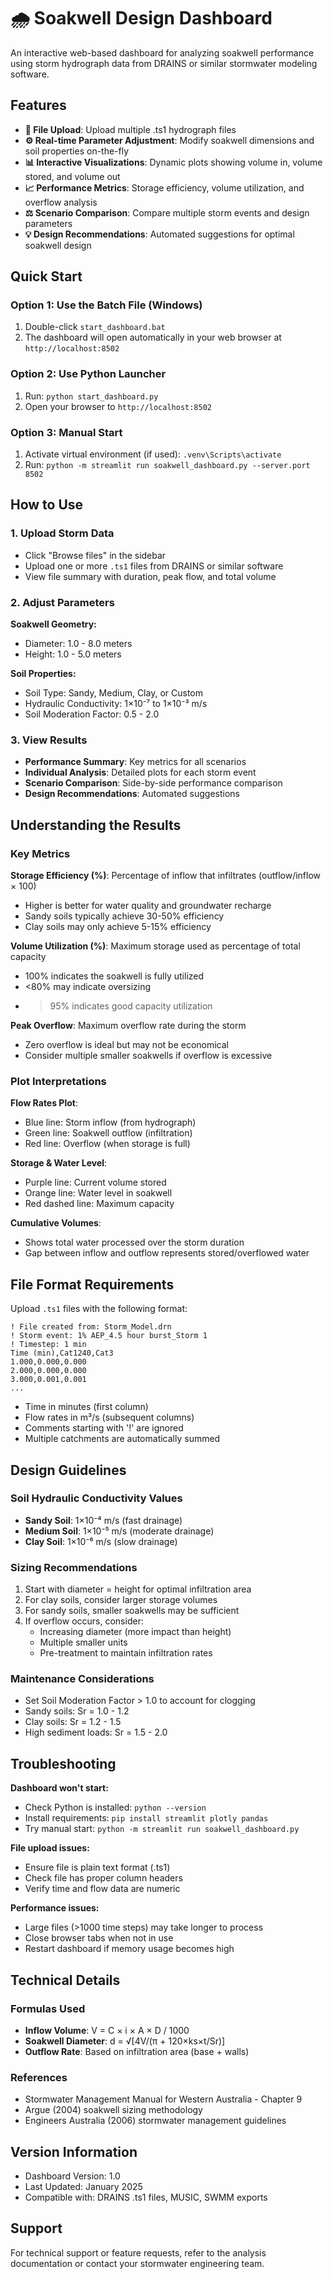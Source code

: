 # 🌧️ Soakwell Design Dashboard

An interactive web-based dashboard for analyzing soakwell performance using storm hydrograph data from DRAINS or similar stormwater modeling software.

## Features

- **📁 File Upload**: Upload multiple .ts1 hydrograph files
- **⚙️ Real-time Parameter Adjustment**: Modify soakwell dimensions and soil properties on-the-fly
- **📊 Interactive Visualizations**: Dynamic plots showing volume in, volume stored, and volume out
- **📈 Performance Metrics**: Storage efficiency, volume utilization, and overflow analysis
- **⚖️ Scenario Comparison**: Compare multiple storm events and design parameters
- **💡 Design Recommendations**: Automated suggestions for optimal soakwell design

## Quick Start

### Option 1: Use the Batch File (Windows)
1. Double-click `start_dashboard.bat`
2. The dashboard will open automatically in your web browser at `http://localhost:8502`

### Option 2: Use Python Launcher
1. Run: `python start_dashboard.py`
2. Open your browser to `http://localhost:8502`

### Option 3: Manual Start
1. Activate virtual environment (if used): `.venv\Scripts\activate`
2. Run: `python -m streamlit run soakwell_dashboard.py --server.port 8502`

## How to Use

### 1. Upload Storm Data
- Click "Browse files" in the sidebar
- Upload one or more `.ts1` files from DRAINS or similar software
- View file summary with duration, peak flow, and total volume

### 2. Adjust Parameters
**Soakwell Geometry:**
- Diameter: 1.0 - 8.0 meters
- Height: 1.0 - 5.0 meters

**Soil Properties:**
- Soil Type: Sandy, Medium, Clay, or Custom
- Hydraulic Conductivity: 1×10⁻⁷ to 1×10⁻³ m/s
- Soil Moderation Factor: 0.5 - 2.0

### 3. View Results
- **Performance Summary**: Key metrics for all scenarios
- **Individual Analysis**: Detailed plots for each storm event
- **Scenario Comparison**: Side-by-side performance comparison
- **Design Recommendations**: Automated suggestions

## Understanding the Results

### Key Metrics

**Storage Efficiency (%)**: Percentage of inflow that infiltrates (outflow/inflow × 100)
- Higher is better for water quality and groundwater recharge
- Sandy soils typically achieve 30-50% efficiency
- Clay soils may only achieve 5-15% efficiency

**Volume Utilization (%)**: Maximum storage used as percentage of total capacity
- 100% indicates the soakwell is fully utilized
- <80% may indicate oversizing
- >95% indicates good capacity utilization

**Peak Overflow**: Maximum overflow rate during the storm
- Zero overflow is ideal but may not be economical
- Consider multiple smaller soakwells if overflow is excessive

### Plot Interpretations

**Flow Rates Plot**: 
- Blue line: Storm inflow (from hydrograph)
- Green line: Soakwell outflow (infiltration)
- Red line: Overflow (when storage is full)

**Storage & Water Level**:
- Purple line: Current volume stored
- Orange line: Water level in soakwell
- Red dashed line: Maximum capacity

**Cumulative Volumes**:
- Shows total water processed over the storm duration
- Gap between inflow and outflow represents stored/overflowed water

## File Format Requirements

Upload `.ts1` files with the following format:

```
! File created from: Storm_Model.drn
! Storm event: 1% AEP_4.5 hour burst_Storm 1
! Timestep: 1 min
Time (min),Cat1240,Cat3
1.000,0.000,0.000
2.000,0.000,0.000
3.000,0.001,0.001
...
```

- Time in minutes (first column)
- Flow rates in m³/s (subsequent columns)
- Comments starting with '!' are ignored
- Multiple catchments are automatically summed

## Design Guidelines

### Soil Hydraulic Conductivity Values
- **Sandy Soil**: 1×10⁻⁴ m/s (fast drainage)
- **Medium Soil**: 1×10⁻⁵ m/s (moderate drainage)
- **Clay Soil**: 1×10⁻⁶ m/s (slow drainage)

### Sizing Recommendations
1. Start with diameter = height for optimal infiltration area
2. For clay soils, consider larger storage volumes
3. For sandy soils, smaller soakwells may be sufficient
4. If overflow occurs, consider:
   - Increasing diameter (more impact than height)
   - Multiple smaller units
   - Pre-treatment to maintain infiltration rates

### Maintenance Considerations
- Set Soil Moderation Factor > 1.0 to account for clogging
- Sandy soils: Sr = 1.0 - 1.2
- Clay soils: Sr = 1.2 - 1.5
- High sediment loads: Sr = 1.5 - 2.0

## Troubleshooting

**Dashboard won't start:**
- Check Python is installed: `python --version`
- Install requirements: `pip install streamlit plotly pandas`
- Try manual start: `python -m streamlit run soakwell_dashboard.py`

**File upload issues:**
- Ensure file is plain text format (.ts1)
- Check file has proper column headers
- Verify time and flow data are numeric

**Performance issues:**
- Large files (>1000 time steps) may take longer to process
- Close browser tabs when not in use
- Restart dashboard if memory usage becomes high

## Technical Details

### Formulas Used
- **Inflow Volume**: V = C × i × A × D / 1000
- **Soakwell Diameter**: d = √[4V/(π + 120×ks×t/Sr)]
- **Outflow Rate**: Based on infiltration area (base + walls)

### References
- Stormwater Management Manual for Western Australia - Chapter 9
- Argue (2004) soakwell sizing methodology
- Engineers Australia (2006) stormwater management guidelines

## Version Information
- Dashboard Version: 1.0
- Last Updated: January 2025
- Compatible with: DRAINS .ts1 files, MUSIC, SWMM exports

## Support
For technical support or feature requests, refer to the analysis documentation or contact your stormwater engineering team.
